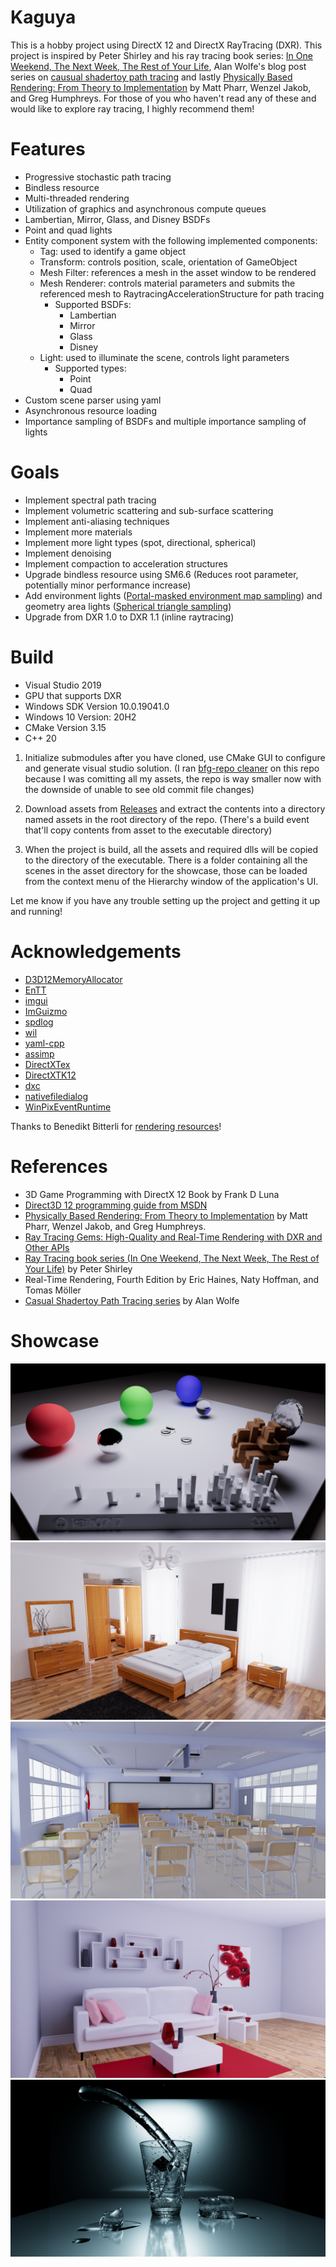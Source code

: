 # Kaguya

This is a hobby project using DirectX 12 and DirectX RayTracing (DXR). This project is inspired by Peter Shirley and his ray tracing book series: [In One Weekend, The Next Week, The Rest of Your Life](https://github.com/RayTracing/raytracing.github.io), Alan Wolfe's blog post series on [causual shadertoy path tracing](https://blog.demofox.org/2020/05/25/casual-shadertoy-path-tracing-1-basic-camera-diffuse-emissive/) and lastly [Physically Based Rendering: From Theory to Implementation](http://www.pbr-book.org/) by Matt Pharr, Wenzel Jakob, and Greg Humphreys. For those of you who haven't read any of these and would like to explore ray tracing, I highly recommend them!

# Features

- Progressive stochastic path tracing
- Bindless resource
- Multi-threaded rendering
- Utilization of graphics and asynchronous compute queues
- Lambertian, Mirror, Glass, and Disney BSDFs
- Point and quad lights
- Entity component system with the following implemented components:
  - Tag: used to identify a game object
  - Transform: controls position, scale, orientation of GameObject
  - Mesh Filter: references a mesh in the asset window to be rendered
  - Mesh Renderer: controls material parameters and submits the referenced mesh to RaytracingAccelerationStructure for path tracing
    - Supported BSDFs:
      - Lambertian
      - Mirror
      - Glass
      - Disney
  - Light: used to illuminate the scene, controls light parameters
    - Supported types:
      - Point
      - Quad
- Custom scene parser using yaml
- Asynchronous resource loading
- Importance sampling of BSDFs and multiple importance sampling of lights

# Goals

- Implement spectral path tracing
- Implement volumetric scattering and sub-surface scattering
- Implement anti-aliasing techniques
- Implement more materials
- Implement more light types (spot, directional, spherical)
- Implement denoising
- Implement compaction to acceleration structures
- Upgrade bindless resource using SM6.6 (Reduces root parameter, potentially minor performance increase)
- Add environment lights ([Portal-masked environment map sampling](https://cs.dartmouth.edu/wjarosz/publications/bitterli15portal.html)) and geometry area lights ([Spherical triangle sampling](https://www.graphics.cornell.edu/pubs/1995/Arv95c.pdf))
- Upgrade from DXR 1.0 to DXR 1.1 (inline raytracing)

# Build

- Visual Studio 2019
- GPU that supports DXR
- Windows SDK Version 10.0.19041.0
- Windows 10 Version: 20H2
- CMake Version 3.15
- C++ 20

1. Initialize submodules after you have cloned, use CMake GUI to configure and generate visual studio solution. (I ran [bfg-repo cleaner](https://rtyley.github.io/bfg-repo-cleaner/) on this repo because I was comitting all my assets, the repo is way smaller now with the downside of unable to see old commit file changes)

2. Download assets from [Releases](https://github.com/KaiH0717/Kaguya/releases/tag/v1.0) and extract the contents into a directory named assets in the root directory of the repo. (There's a build event that'll copy contents from asset to the executable directory)

3. When the project is build, all the assets and required dlls will be copied to the directory of the executable. There is a folder containing all the scenes in the asset directory for the showcase, those can be loaded from the context menu of the Hierarchy window of the application's UI.

Let me know if you have any trouble setting up the project and getting it up and running!

# Acknowledgements

- [D3D12MemoryAllocator](https://github.com/GPUOpen-LibrariesAndSDKs/D3D12MemoryAllocator)
- [EnTT](https://github.com/skypjack/entt)
- [imgui](https://github.com/ocornut/imgui)
- [ImGuizmo](https://github.com/CedricGuillemet/ImGuizmo)
- [spdlog](https://github.com/gabime/spdlog)
- [wil](https://github.com/microsoft/wil)
- [yaml-cpp](https://github.com/jbeder/yaml-cpp)
- [assimp](https://github.com/assimp/assimp)
- [DirectXTex](https://github.com/microsoft/DirectXTex)
- [DirectXTK12](https://github.com/microsoft/DirectXTK12)
- [dxc](https://github.com/microsoft/DirectXShaderCompiler)
- [nativefiledialog](https://github.com/mlabbe/nativefiledialog)
- [WinPixEventRuntime](https://devblogs.microsoft.com/pix/winpixeventruntime)

Thanks to Benedikt Bitterli for [rendering resources](https://benedikt-bitterli.me/resources/)!

# References

- 3D Game Programming with DirectX 12 Book by Frank D Luna
- [Direct3D 12 programming guide from MSDN](https://docs.microsoft.com/en-us/windows/win32/direct3d12/directx-12-programming-guide)
- [Physically Based Rendering: From Theory to Implementation](http://www.pbr-book.org/) by Matt Pharr, Wenzel Jakob, and Greg Humphreys.
- [Ray Tracing Gems: High-Quality and Real-Time Rendering with DXR and Other APIs](http://www.realtimerendering.com/raytracinggems/)
- [Ray Tracing book series (In One Weekend, The Next Week, The Rest of Your Life)](https://github.com/RayTracing/raytracing.github.io) by Peter Shirley
- Real-Time Rendering, Fourth Edition by Eric Haines, Naty Hoffman, and Tomas Möller
- [Casual Shadertoy Path Tracing series](https://blog.demofox.org/) by Alan Wolfe

# Showcase

![0](/Gallery/hyperion_viewport.png?raw=true "hyperion_viewport")
![1](/Gallery/bedroom_viewport.png?raw=true "bedroom_viewport")
![2](/Gallery/classroom_viewport.png?raw=true "classroom_viewport")
![3](/Gallery/livingroom_viewport.png?raw=true "livingroom_viewport")
![4](/Gallery/glass-of-water_viewport.png?raw=true "glass-of-water_viewport")
